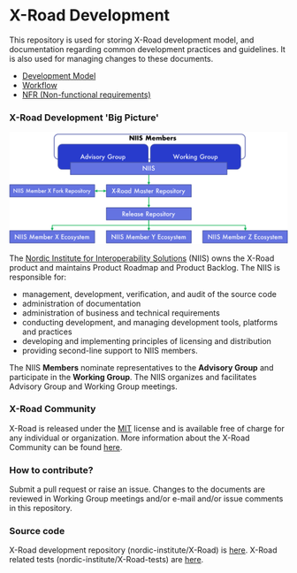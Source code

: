 # X-Road Development

This repository is used for storing X-Road development model, and
documentation regarding common development practices and guidelines.
It is also used for managing changes to these documents.

- [Development Model](DEVELOPMENT_MODEL.md)
- [Workflow](WORKFLOW.md)
- [NFR (Non-functional requirements)](NFR.md)

### X-Road Development 'Big Picture'

![](IMG/xroad_development.png)

The [Nordic Institute for Interoperability Solutions](https://niis.org) (NIIS)
owns the X-Road product and maintains Product Roadmap and Product Backlog. The
NIIS is responsible for:

* management, development, verification, and audit of the source code
* administration of documentation
* administration of business and technical requirements
* conducting development, and managing development tools, platforms and practices
* developing and implementing principles of licensing and distribution
* providing second-line support to NIIS members.

The NIIS **Members** nominate representatives to the **Advisory Group** and
participate in the **Working Group**. The NIIS organizes and facilitates
Advisory Group and Working Group meetings.

### X-Road Community

X-Road is released under the [MIT](‹https://en.wikipedia.org/wiki/MIT_License)
license and is available free of charge for any individual or organization.
More information about the X-Road Community can be found
[here](https://community.niis.org).

### How to contribute?

Submit a pull request or raise an issue. Changes to the documents are reviewed
in Working Group meetings and/or e-mail and/or issue comments in this repository.

### Source code

X-Road development repository (nordic-institute/X-Road) is [here](https://github.com/nordic-institute/X-Road).
X-Road related tests (nordic-institute/X-Road-tests) are [here](https://github.com/nordic-institute/X-Road-tests).
